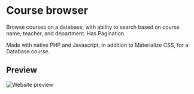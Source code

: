 # Course browser

Browse courses on a database, with ability to search based on course name, teacher, and department. Has Pagination.


Made with native PHP and Javascript, in addition to Materialize CSS, for a Database course. 

## Preview
![Website preview](https://i.imgur.com/jPPhreg.png)
